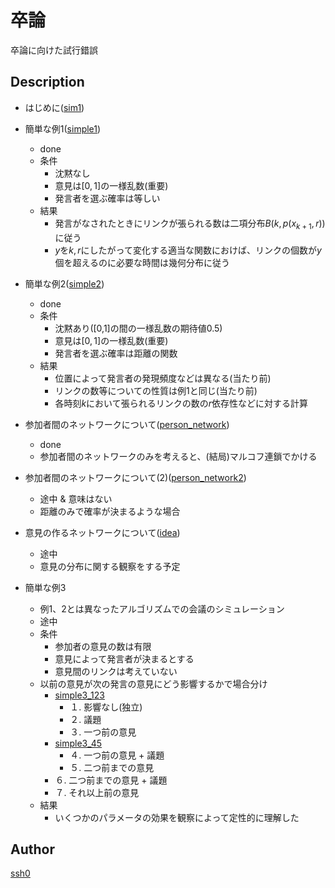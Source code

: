<link href="//maxcdn.bootstrapcdn.com/font-awesome/4.1.0/css/font-awesome.min.css" rel="stylesheet" />

<i class="fa fa-file" style="font-size:1em;"></i>卒論
========

卒論に向けた試行錯誤

## Description

- はじめに([sim1](simple1/sim1.ipynb))


- 簡単な例1([simple1](simple1/simple1.ipynb))
    - done
    - 条件
        - 沈黙なし
        - 意見は$[0,1]$の一様乱数(重要)
        - 発言者を選ぶ確率は等しい
    - 結果
        - 発言がなされたときにリンクが張られる数は二項分布$B(k,p(x_{k+1},r))$に従う
        - $y$を$k,r$にしたがって変化する適当な関数におけば、リンクの個数が$y$個を超えるのに必要な時間は幾何分布に従う


- 簡単な例2([simple2](simple2/simple2.ipynb))
    - done
    - 条件
        - 沈黙あり([0,1]の間の一様乱数の期待値0.5)
        - 意見は$[0,1]$の一様乱数(重要)
        - 発言者を選ぶ確率は距離の関数
    - 結果
        - 位置によって発言者の発現頻度などは異なる(当たり前)
        - リンクの数等についての性質は例1と同じ(当たり前)
        - 各時刻$k$において張られるリンクの数の$r$依存性などに対する計算


- 参加者間のネットワークについて([person_network](simple2/person_network.ipynb))
    - done
    - 参加者間のネットワークのみを考えると、(結局)マルコフ連鎖でかける


- 参加者間のネットワークについて(2)([person_network2](simple2/person_network2.ipynb))
    - 途中 & 意味はない
    - 距離のみで確率が決まるような場合


- 意見の作るネットワークについて([idea](simple1/idea.ipynb))
    - 途中
    - 意見の分布に関する観察をする予定


- 簡単な例3
    - 例1、2とは異なったアルゴリズムでの会議のシミュレーション
    - 途中
    - 条件
        - 参加者の意見の数は有限
        - 意見によって発言者が決まるとする
        - 意見間のリンクは考えていない
    - 以前の意見が次の発言の意見にどう影響するかで場合分け
        - [simple3_123](simple3/simple3_123.ipynb)
            - １. 影響なし(独立)
            - ２. 議題
            - ３. 一つ前の意見
        - [simple3_45](simple3/simple3_45.ipynb)
            - ４. 一つ前の意見 + 議題
            - ５. 二つ前までの意見
        - ６. 二つ前までの意見 + 議題
        - ７. それ以上前の意見
    - 結果
        - いくつかのパラメータの効果を観察によって定性的に理解した

## Author

[ssh0](https://github.com/ssh0)


